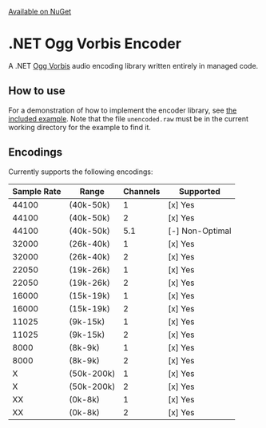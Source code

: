 [Available on NuGet](https://www.nuget.org/packages/OggVorbisEncoder/)

.NET Ogg Vorbis Encoder
=======================
A .NET [Ogg Vorbis](https://xiph.org/vorbis/) audio encoding library written entirely in managed code.

How to use
----------
For a demonstration of how to implement the encoder library, see [the included example](OggVorbisEncoder.Example/Encoder.cs).  Note that the file `unencoded.raw` must be in the current working directory for the example to find it.


Encodings
-----------
Currently supports the following encodings:

| Sample Rate |    Range    | Channels | Supported | 
|-------------|-------------|----------|-----------|
|    44100    |  (40k-50k)  |     1    |  [x] Yes
|    44100    |  (40k-50k)  |     2    |  [x] Yes
|    44100    |  (40k-50k)  |    5.1   |  [-] Non-Optimal
|    32000    |  (26k-40k)  |     1    |  [x] Yes
|    32000    |  (26k-40k)  |     2    |  [x] Yes
|    22050    |  (19k-26k)  |     1    |  [x] Yes
|    22050    |  (19k-26k)  |     2    |  [x] Yes
|    16000    |  (15k-19k)  |     1    |  [x] Yes
|    16000    |  (15k-19k)  |     2    |  [x] Yes
|    11025    |   (9k-15k)  |     1    |  [x] Yes
|    11025    |   (9k-15k)  |     2    |  [x] Yes
|     8000    |   (8k-9k)   |     1    |  [x] Yes
|     8000    |   (8k-9k)   |     2    |  [x] Yes
|        X    |  (50k-200k) |     1    |  [x] Yes
|        X    |  (50k-200k) |     2    |  [x] Yes
|       XX    |   (0k-8k)   |     1    |  [x] Yes
|       XX    |   (0k-8k)   |     2    |  [x] Yes